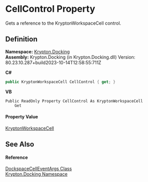 # CellControl Property


Gets a reference to the KryptonWorkspaceCell control.



## Definition
**Namespace:** <a href="98399376-cf41-9454-4b4d-4fab2ca20bc7.md">Krypton.Docking</a>  
**Assembly:** Krypton.Docking (in Krypton.Docking.dll) Version: 80.23.10.287+build2023-10-14T12:58:55:711Z

**C#**
``` C#
public KryptonWorkspaceCell CellControl { get; }
```
**VB**
``` VB
Public ReadOnly Property CellControl As KryptonWorkspaceCell
	Get
```



#### Property Value
<a href="b97e121c-fcc0-2249-475a-015f2aa73754.md">KryptonWorkspaceCell</a>

## See Also


#### Reference
<a href="4ee0a76b-716c-729d-a77e-73fd56bb4b07.md">DockspaceCellEventArgs Class</a>  
<a href="98399376-cf41-9454-4b4d-4fab2ca20bc7.md">Krypton.Docking Namespace</a>  
